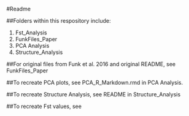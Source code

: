 #Readme

##Folders within this respository include:
1. Fst_Analysis
2. FunkFiles_Paper
3. PCA Analysis
4. Structure_Analysis

##For original files from Funk et al. 2016 and original README, see FunkFiles_Paper

##To recreate PCA plots, see PCA_R_Markdown.rmd in PCA Analysis.

##To recreate Structure Analysis, see README in Structure_Analysis

##To recreate Fst values, see 
